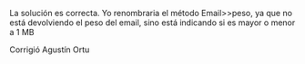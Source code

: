 La solución es correcta. Yo renombraria el método Email>>peso, ya que no está devolviendo el peso del email, sino está indicando si es mayor o menor a 1 MB

Corrigió Agustín Ortu